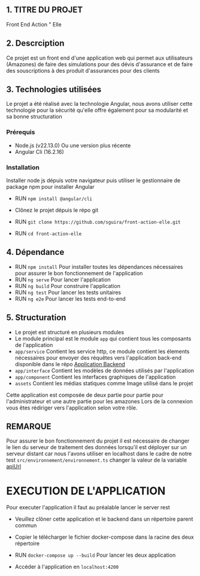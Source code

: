 <!-- # AppFrontActionelle

This project was generated with [Angular CLI](https://github.com/angular/angular-cli) version 16.2.16.

## Development server

Run `ng serve` for a dev server. Navigate to `http://localhost:4200/`. The application will automatically reload if you change any of the source files.

## Code scaffolding

Run `ng generate component component-name` to generate a new component. You can also use `ng generate directive|pipe|service|class|guard|interface|enum|module`.

## Build

Run `ng build` to build the project. The build artifacts will be stored in the `dist/` directory.

## Running unit tests

Run `ng test` to execute the unit tests via [Karma](https://karma-runner.github.io).

## Running end-to-end tests

Run `ng e2e` to execute the end-to-end tests via a platform of your choice. To use this command, you need to first add a package that implements end-to-end testing capabilities.

## Further help

To get more help on the Angular CLI use `ng help` or go check out the [Angular CLI Overview and Command Reference](https://angular.io/cli) page. -->


## 1. TITRE DU PROJET 
Front End Action " Elle

## 2. Descrciption
Ce projet est un front end d'une application web qui permet aux utilisateurs (Amazones) de faire des simulations pour des dévis d'assurance et de faire des souscriptions à des produit d'assurances pour des clients

## 3. Technologies utilisées
Le projet a été réalisé avec la technologie Angular, nous avons utiliser cette technologie pour la sécurité qu'elle offre également pour sa modularité et sa bonne structuration

### Prérequis
- Node.js (v22.13.0) Ou une version plus récente
- Angular Cli (16.2.16)

### Installation
Installer node js dépuis votre navigateur puis utiliser le gestionnaire de package npm pour installer Angular 
- RUN `npm install @angular/cli`

- Clônez le projet dépuis le répo git <br>
- RUN `git clone https://github.com/sguira/front-action-elle.git`
- RUN `cd front-action-elle`

## 4. Dépendance
- RUN `npm install` Pour installer toutes les dépendances nécessaires pour assurer le bon fonctionnement de l'application
- RUN `ng serve` Pour lancer l'application
- RUN `ng build` Pour construire l'application
- RUN `ng test` Pour lancer les tests unitaires
- RUN `ng e2e` Pour lancer les tests end-to-end

## 5. Structuration
- Le projet est structuré en plusieurs modules 
- Le module principal est le module `app` qui contient tous les composants de l'application 
- `app/service` Contient les service http, ce module contient les élements nécessaires pour envoyer des réquêtes vers l'application back-end disponible dans le répo <a href="https://github.com/sguira/Backend-ActionElle.git" >Application Backend</a>
- `app/interface` Contient les modèles de données utilisés par l'application
- `app/component` Contient les interfaces graphiques de l'application 
- `assets` Contient les médias statiques comme Image utilisé dans le projet <br>

Cette application est composée de deux partie pour partie pour l'administrateur et une autre partie pour les amazones
Lors de la connexion vous êtes rédiriger vers l'application selon votre rôle.


## REMARQUE
Pour assurer le bon fonctionnement du projet il est nécessaire de changer le lien du serveur de traitement des données lorsqu'il est déployer sur un serveur distant car nous l'avons utiliser en localhost dans le cadre de notre test
`src/environnement/environnement.ts` changer la valeur de la variable <u>apiUrl</u>


# EXECUTION DE L'APPLICATION
Pour executer l'application il faut au préalable lancer le server rest 
- Veuillez clôner cette application et le backend dans un répertoire parent commun 
- Copier le télécharger le fichier docker-compose dans la racine des deux répertoire 
- RUN `docker-compose up --build` Pour lancer les deux application

- Accéder à l'application en `localhost:4200`


